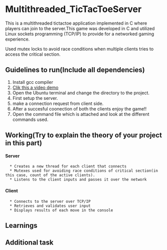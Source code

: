 # Multithreaded_TicTacToeServer
This is a multithreaded tictactoe application implemented in C where players can join to the server.This game was developed in C and utilized Linux sockets programming (TCP/IP) to provide for a networked gaming experience.

Used mutex locks to avoid race conditions when multiple clients tries to access the critical section.
## Guidelines to run(Include all dependencies)
  1. Install gcc compiler
  2. [Clik this a video demo](https://drive.google.com/file/d/153g_Y-dZkiSnC1qc_gfP8N9RrJFPIh2N/view?usp=sharing)
  3. Open the Ubuntu terminal and change the directory to the project.
  4. First setup the server.
  5. make a connection request from client side.
  6. After a succesful coonection of both the clients enjoy the game!!
  7. Open the command file which is attached and look at the different commands used.
## Working(Try to explain the theory of your project in this part)
  #### Server
      * Creates a new thread for each client that connects
      * Mutexes used for avoiding race conditions of critical section(in this case, count of the active clients).
      * Listens to the client inputs and passes it over the network
      
  #### Client
      * Connects to the server over TCP/IP
      * Retrieves and validates user input
      * Displays results of each move in the console

## Learnings

## Additional task
